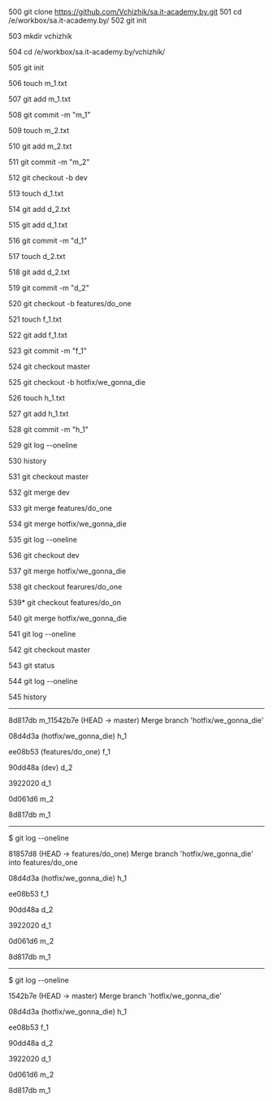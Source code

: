 500 git clone https://github.com/Vchizhik/sa.it-academy.by.git
501  cd /e/workbox/sa.it-academy.by/
502  git init
  
  503  mkdir vchizhik
  
  504  cd /e/workbox/sa.it-academy.by/vchizhik/
  
  505  git init
  
  506  touch m_1.txt
  
  507  git add m_1.txt
  
  508  git commit -m "m_1"
  
  509  touch m_2.txt
  
  510  git add m_2.txt
  
  511  git commit -m "m_2"
  
  512  git checkout -b dev
  
  513  touch d_1.txt
  
  514  git add d_2.txt
  
  515  git add d_1.txt
  
  516  git commit -m "d_1"
  
  517  touch d_2.txt
  
  518  git add d_2.txt
  
  519  git commit -m "d_2"
  
  520  git checkout -b features/do_one
  
  521  touch f_1.txt
  
  522  git add f_1.txt
  
  523  git commit -m "f_1"
  
  524  git checkout master
  
  525  git checkout -b hotfix/we_gonna_die
  
  526  touch h_1.txt
  
  527  git add h_1.txt
  
  528  git commit -m "h_1"
  
  529  git log --oneline
  
  530  history
  
  531  git checkout master
  
  532  git merge dev
  
  533  git merge features/do_one
  
  534  git merge hotfix/we_gonna_die
  
  535  git log --oneline
  
  536  git checkout dev
  
  537  git merge hotfix/we_gonna_die
  
  538  git checkout fearures/do_one
  
  539* git checkout features/do_on
  
  540  git merge hotfix/we_gonna_die
  
  541  git log --oneline
  
  542  git checkout master
  
  543  git status
  
  544  git log --oneline
  
  545  history
  
  ----
  
8d817db m_11542b7e (HEAD -> master) Merge branch 'hotfix/we_gonna_die'
  
08d4d3a (hotfix/we_gonna_die) h_1

ee08b53 (features/do_one) f_1

90dd48a (dev) d_2

3922020 d_1

0d061d6 m_2

8d817db m_1

----

$ git log --oneline

81857d8 (HEAD -> features/do_one) Merge branch 'hotfix/we_gonna_die' into features/do_one

08d4d3a (hotfix/we_gonna_die) h_1

ee08b53 f_1

90dd48a d_2

3922020 d_1

0d061d6 m_2

8d817db m_1

----

$ git log --oneline

1542b7e (HEAD -> master) Merge branch 'hotfix/we_gonna_die'

08d4d3a (hotfix/we_gonna_die) h_1

ee08b53 f_1

90dd48a d_2

3922020 d_1

0d061d6 m_2

8d817db m_1

  
  


